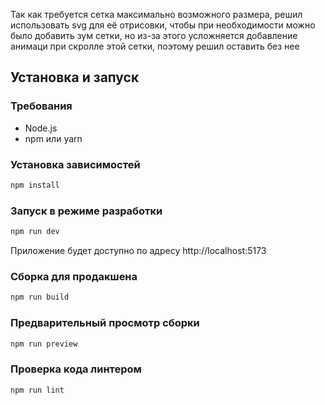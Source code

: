 Так как требуется сетка максимально возможного размера, решил использовать svg для её отрисовки, чтобы при необходимости можно было добавить зум сетки, но из-за этого усложняется добавление анимаци при скролле этой сетки, поэтому решил оставить без нее

## Установка и запуск

### Требования
- Node.js
- npm или yarn

### Установка зависимостей
```bash
npm install
```

### Запуск в режиме разработки
```bash
npm run dev
```
Приложение будет доступно по адресу http://localhost:5173

### Сборка для продакшена
```bash
npm run build
```

### Предварительный просмотр сборки
```bash
npm run preview
```

### Проверка кода линтером
```bash
npm run lint
```
